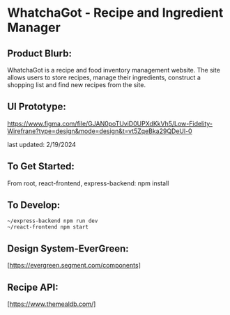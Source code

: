 # WhatchaGot - Recipe and Ingredient Manager

## Product Blurb:

WhatchaGot is a recipe and food inventory management website. The site allows users to store recipes, manage their ingredients, construct a shopping list and find new recipes from the site. 

## UI Prototype:

https://www.figma.com/file/GJAN0poTUviD0UPXdKkVh5/Low-Fidelity-Wirefrane?type=design&mode=design&t=vt5ZqeBka29QDeUl-0

last updated: 2/19/2024

## To Get Started:

From root, react-frontend, express-backend: npm install

## To Develop:

    ~/express-backend npm run dev
    ~/react-frontend npm start

## Design System-EverGreen:

[https://evergreen.segment.com/components]

## Recipe API:

[https://www.themealdb.com/]
